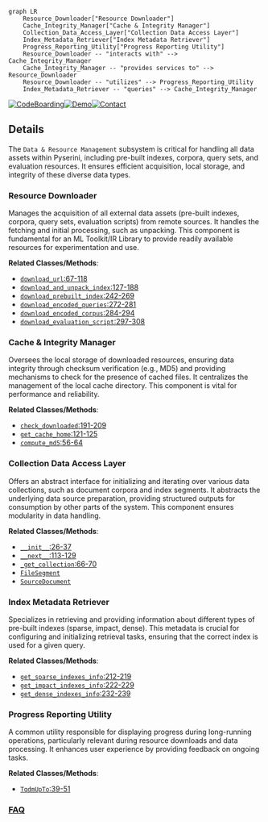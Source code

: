 ```mermaid
graph LR
    Resource_Downloader["Resource Downloader"]
    Cache_Integrity_Manager["Cache & Integrity Manager"]
    Collection_Data_Access_Layer["Collection Data Access Layer"]
    Index_Metadata_Retriever["Index Metadata Retriever"]
    Progress_Reporting_Utility["Progress Reporting Utility"]
    Resource_Downloader -- "interacts with" --> Cache_Integrity_Manager
    Cache_Integrity_Manager -- "provides services to" --> Resource_Downloader
    Resource_Downloader -- "utilizes" --> Progress_Reporting_Utility
    Index_Metadata_Retriever -- "queries" --> Cache_Integrity_Manager
```

[![CodeBoarding](https://img.shields.io/badge/Generated%20by-CodeBoarding-9cf?style=flat-square)](https://github.com/CodeBoarding/GeneratedOnBoardings)[![Demo](https://img.shields.io/badge/Try%20our-Demo-blue?style=flat-square)](https://www.codeboarding.org/demo)[![Contact](https://img.shields.io/badge/Contact%20us%20-%20contact@codeboarding.org-lightgrey?style=flat-square)](mailto:contact@codeboarding.org)

## Details

The `Data & Resource Management` subsystem is critical for handling all data assets within Pyserini, including pre-built indexes, corpora, query sets, and evaluation resources. It ensures efficient acquisition, local storage, and integrity of these diverse data types.

### Resource Downloader
Manages the acquisition of all external data assets (pre-built indexes, corpora, query sets, evaluation scripts) from remote sources. It handles the fetching and initial processing, such as unpacking. This component is fundamental for an ML Toolkit/IR Library to provide readily available resources for experimentation and use.


**Related Classes/Methods**:

- <a href="https://github.com/castorini/pyserini/blob/master/pyserini/util.py#L67-L118" target="_blank" rel="noopener noreferrer">`download_url`:67-118</a>
- <a href="https://github.com/castorini/pyserini/blob/master/pyserini/util.py#L127-L188" target="_blank" rel="noopener noreferrer">`download_and_unpack_index`:127-188</a>
- <a href="https://github.com/castorini/pyserini/blob/master/pyserini/util.py#L242-L269" target="_blank" rel="noopener noreferrer">`download_prebuilt_index`:242-269</a>
- <a href="https://github.com/castorini/pyserini/blob/master/pyserini/util.py#L272-L281" target="_blank" rel="noopener noreferrer">`download_encoded_queries`:272-281</a>
- <a href="https://github.com/castorini/pyserini/blob/master/pyserini/util.py#L284-L294" target="_blank" rel="noopener noreferrer">`download_encoded_corpus`:284-294</a>
- <a href="https://github.com/castorini/pyserini/blob/master/pyserini/util.py#L297-L308" target="_blank" rel="noopener noreferrer">`download_evaluation_script`:297-308</a>


### Cache & Integrity Manager
Oversees the local storage of downloaded resources, ensuring data integrity through checksum verification (e.g., MD5) and providing mechanisms to check for the presence of cached files. It centralizes the management of the local cache directory. This component is vital for performance and reliability.


**Related Classes/Methods**:

- <a href="https://github.com/castorini/pyserini/blob/master/pyserini/util.py#L191-L209" target="_blank" rel="noopener noreferrer">`check_downloaded`:191-209</a>
- <a href="https://github.com/castorini/pyserini/blob/master/pyserini/util.py#L121-L125" target="_blank" rel="noopener noreferrer">`get_cache_home`:121-125</a>
- <a href="https://github.com/castorini/pyserini/blob/master/pyserini/util.py#L56-L64" target="_blank" rel="noopener noreferrer">`compute_md5`:56-64</a>


### Collection Data Access Layer
Offers an abstract interface for initializing and iterating over various data collections, such as document corpora and index segments. It abstracts the underlying data source preparation, providing structured outputs for consumption by other parts of the system. This component ensures modularity in data handling.


**Related Classes/Methods**:

- <a href="https://github.com/castorini/pyserini/blob/master/integrations/lucenesearcher_anserini_checker.py#L26-L37" target="_blank" rel="noopener noreferrer">`__init__`:26-37</a>
- <a href="https://github.com/castorini/pyserini/blob/master/pyserini/collection/_base.py#L113-L129" target="_blank" rel="noopener noreferrer">`__next__`:113-129</a>
- <a href="https://github.com/castorini/pyserini/blob/master/pyserini/collection/_base.py#L66-L70" target="_blank" rel="noopener noreferrer">`_get_collection`:66-70</a>
- <a href="https://github.com/castorini/pyserini/blob/master/pyserini/collection/_base.py" target="_blank" rel="noopener noreferrer">`FileSegment`</a>
- <a href="https://github.com/castorini/pyserini/blob/master/pyserini/collection/_base.py" target="_blank" rel="noopener noreferrer">`SourceDocument`</a>


### Index Metadata Retriever
Specializes in retrieving and providing information about different types of pre-built indexes (sparse, impact, dense). This metadata is crucial for configuring and initializing retrieval tasks, ensuring that the correct index is used for a given query.


**Related Classes/Methods**:

- <a href="https://github.com/castorini/pyserini/blob/master/pyserini/util.py#L212-L219" target="_blank" rel="noopener noreferrer">`get_sparse_indexes_info`:212-219</a>
- <a href="https://github.com/castorini/pyserini/blob/master/pyserini/util.py#L222-L229" target="_blank" rel="noopener noreferrer">`get_impact_indexes_info`:222-229</a>
- <a href="https://github.com/castorini/pyserini/blob/master/pyserini/util.py#L232-L239" target="_blank" rel="noopener noreferrer">`get_dense_indexes_info`:232-239</a>


### Progress Reporting Utility
A common utility responsible for displaying progress during long-running operations, particularly relevant during resource downloads and data processing. It enhances user experience by providing feedback on ongoing tasks.


**Related Classes/Methods**:

- <a href="https://github.com/castorini/pyserini/blob/master/pyserini/util.py#L39-L51" target="_blank" rel="noopener noreferrer">`TqdmUpTo`:39-51</a>




### [FAQ](https://github.com/CodeBoarding/GeneratedOnBoardings/tree/main?tab=readme-ov-file#faq)